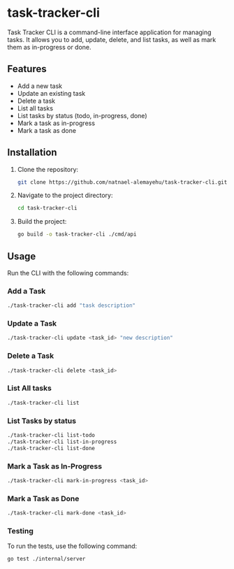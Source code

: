 # task-tracker-cli

Task Tracker CLI is a command-line interface application for managing tasks. It allows you to add, update, delete, and list tasks, as well as mark them as in-progress or done.

## Features

- Add a new task
- Update an existing task
- Delete a task
- List all tasks
- List tasks by status (todo, in-progress, done)
- Mark a task as in-progress
- Mark a task as done

## Installation

1. Clone the repository:
    ```sh
    git clone https://github.com/natnael-alemayehu/task-tracker-cli.git
    ```
2. Navigate to the project directory:
    ```sh
    cd task-tracker-cli
    ```
3. Build the project:
    ```sh
    go build -o task-tracker-cli ./cmd/api
    ```

## Usage

Run the CLI with the following commands:

### Add a Task
```sh
./task-tracker-cli add "task description"
```

### Update a Task
```sh
./task-tracker-cli update <task_id> "new description"
```

### Delete a Task
```sh 
./task-tracker-cli delete <task_id>
```

### List All tasks
```sh
./task-tracker-cli list
```

### List Tasks by status
```sh
./task-tracker-cli list-todo
./task-tracker-cli list-in-progress
./task-tracker-cli list-done
```

### Mark a Task as In-Progress
```sh
./task-tracker-cli mark-in-progress <task_id>
```

### Mark a Task as Done
```sh
./task-tracker-cli mark-done <task_id>
```

### Testing
To run the tests, use the following command: 
```sh
go test ./internal/server
```